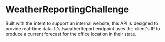 # WeatherReportingChallenge
Built with the intent to support an internal website, this API is designed to provide real-time data.  It's /weatherReport endpoint uses the client's IP to produce a current forecast for the office location in their state.
